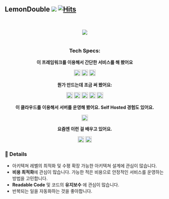 ## LemonDouble ![](https://komarev.com/ghpvc/?username=Lemondouble&color=green&label=Profile+views) [![Hits](https://hits.seeyoufarm.com/api/count/incr/badge.svg?url=https%3A%2F%2Fgithub.com%2FLemonDouble%2FLemondouble&count_bg=%2379C83D&title_bg=%23555555&icon=&icon_color=%23E7E7E7&title=hits&edge_flat=false)](https://hits.seeyoufarm.com)

<div align=center>

<br />
<br />
  <img src="https://github-profile-trophy.vercel.app/?username=Lemondouble&column=4&margin-w=15&margin-h=15&theme=discord">
<br />
<br />
  
### Tech Specs:
  
  **이 프레임워크를 이용해서 간단한 서비스를 해 봤어요**
  
  <code><img height="20" src="https://user-images.githubusercontent.com/31124212/213903133-d66f2f73-74b1-43c5-9935-8ab967ccd6fa.png"></code>
  <code><img height="20" src="https://user-images.githubusercontent.com/31124212/213903153-3aeaf0f4-4086-4b37-a508-c7ceb0ff64c9.png"></code>
  <code><img height="20" src="https://user-images.githubusercontent.com/31124212/213903183-731f72bc-739e-47d4-840a-c3de0932b265.png"></code>


  **뭔가 만드는데 조금 써 봤어요:**
  
  <code><img height="20" src="https://user-images.githubusercontent.com/31124212/213902950-69f325e5-442d-43c7-8de2-ee937cff7f1f.png"></code>
  <code><img height="20" src="https://user-images.githubusercontent.com/31124212/213902962-b9ac6608-889f-4e17-86b2-16e6494f3070.png"></code>
  <code><img height="20" src="https://user-images.githubusercontent.com/31124212/213902993-13d82794-4c90-428d-955f-df83a35c190f.png"></code>
  <code><img height="20" src="https://user-images.githubusercontent.com/31124212/213903023-4c43e114-016c-4fc8-a75b-704a64513c04.png"></code>
  <code><img height="20" src="https://user-images.githubusercontent.com/31124212/213903048-973b3d76-4ddd-4325-9b15-141ac1ad047d.png"></code>
  
  **이 클라우드를 이용해서 서버를 운영해 봤어요. Self Hosted 경험도 있어요.**

  <code><img height="20" src="https://user-images.githubusercontent.com/31124212/213903277-e8107a27-2f56-4ab3-b9e4-5d6d4c4b6505.png"></code>
  
  **요즘엔 이런 걸 배우고 있어요.**
  
  <code><img height="20" src="https://user-images.githubusercontent.com/31124212/213903229-fe5b3716-83ed-4acc-9998-3dd8b788bea6.png"></code>
  <code><img height="20" src="https://user-images.githubusercontent.com/31124212/213903239-cc559171-110b-4ffb-8969-234b2523db29.png"></code>

  
</div>

### 📝 Details
- 아키텍쳐 레벨의 최적화 및 수평 확장 가능한 아키텍쳐 설계에 관심이 많습니다.
- **비용 최적화**에 관심이 많습니다. 가능한 적은 비용으로 안정적인 서비스를 운영하는 방법을 고민합니다.
- **Readable Code** 및 코드의 **유지보수** 에 관심이 많습니다.
- 반복되는 일을 자동화하는 것을 좋아합니다.
